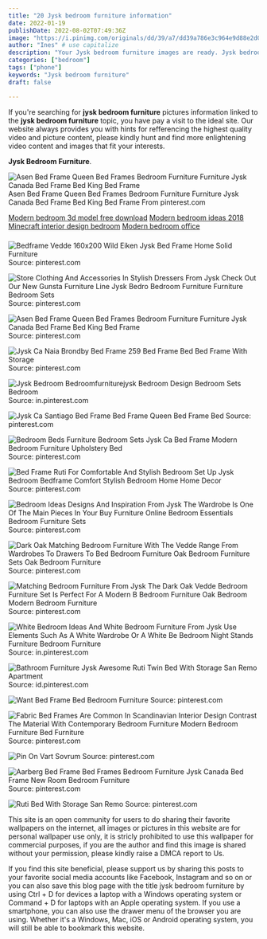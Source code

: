 ```yaml
---
title: "20 Jysk bedroom furniture information"
date: 2022-01-19
publishDate: 2022-08-02T07:49:36Z
image: "https://i.pinimg.com/originals/dd/39/a7/dd39a786e3c964e9d88e2d0e87924113.png"
author: "Ines" # use capitalize
description: "Your Jysk bedroom furniture images are ready. Jysk bedroom furniture are a topic that is being searched for and liked by netizens now. You can Get the Jysk bedroom furniture files here. Download all free images."
categories: ["bedroom"]
tags: ["phone"]
keywords: "Jysk bedroom furniture"
draft: false

---
```


If you're searching for **jysk bedroom furniture** pictures information linked to the **jysk bedroom furniture** topic, you have pay a visit to the ideal  site.  Our website always  provides you with  hints  for refferencing  the highest  quality video and picture  content, please kindly hunt and find more enlightening video content and images  that fit your interests.

**Jysk Bedroom Furniture**. 

![Asen Bed Frame Queen Bed Frames Bedroom Furniture Furniture Jysk Canada Bed Frame Bed King Bed Frame](https://i.pinimg.com/originals/26/55/e7/2655e75307bfdedfddd19e9cf6a96843.jpg "Asen Bed Frame Queen Bed Frames Bedroom Furniture Furniture Jysk Canada Bed Frame Bed King Bed Frame")
Asen Bed Frame Queen Bed Frames Bedroom Furniture Furniture Jysk Canada Bed Frame Bed King Bed Frame From pinterest.com

[Modern bedroom 3d model free download](/modern-bedroom-3d-model-free-download/)
[Modern bedroom ideas 2018](/modern-bedroom-ideas-2018/)
[Minecraft interior design bedroom](/minecraft-interior-design-bedroom/)
[Modern bedroom office](/modern-bedroom-office/)



### 

 


![Bedframe Vedde 160x200 Wild Eiken Jysk Bed Frame Home Solid Furniture](https://i.pinimg.com/564x/e4/b9/4b/e4b94b24be0bf09ae87030138e57bed2.jpg "Bedframe Vedde 160x200 Wild Eiken Jysk Bed Frame Home Solid Furniture")
Source: pinterest.com

 

![Store Clothing And Accessories In Stylish Dressers From Jysk Check Out Our New Gunsta Furniture Line Jysk Bedro Bedroom Furniture Furniture Bedroom Sets](https://i.pinimg.com/736x/44/62/3b/44623b02377d5a7b4426a3173b61e2c7.jpg "Store Clothing And Accessories In Stylish Dressers From Jysk Check Out Our New Gunsta Furniture Line Jysk Bedro Bedroom Furniture Furniture Bedroom Sets")
Source: pinterest.com

 

![Asen Bed Frame Queen Bed Frames Bedroom Furniture Furniture Jysk Canada Bed Frame Bed King Bed Frame](https://i.pinimg.com/originals/26/55/e7/2655e75307bfdedfddd19e9cf6a96843.jpg "Asen Bed Frame Queen Bed Frames Bedroom Furniture Furniture Jysk Canada Bed Frame Bed King Bed Frame")
Source: pinterest.com

 

![Jysk Ca Naia Brondby Bed Frame 259 Bed Frame Bed Bed Frame With Storage](https://i.pinimg.com/originals/81/a1/ca/81a1caea1600c8cf1e86ab4d4aaefcae.jpg "Jysk Ca Naia Brondby Bed Frame 259 Bed Frame Bed Bed Frame With Storage")
Source: pinterest.com

 

![Jysk Bedroom Bedroomfurniturejysk Bedroom Design Bedroom Sets Bedroom](https://i.pinimg.com/736x/5f/f5/07/5ff507ccd5d20f526bc918f73b157583.jpg "Jysk Bedroom Bedroomfurniturejysk Bedroom Design Bedroom Sets Bedroom")
Source: in.pinterest.com

 

![Jysk Ca Santiago Bed Frame Bed Frame Queen Bed Frame Bed](https://i.pinimg.com/originals/e6/80/38/e68038cf4a8cbf9f9508a24f2c14892e.jpg "Jysk Ca Santiago Bed Frame Bed Frame Queen Bed Frame Bed")
Source: pinterest.com

 

![Bedroom Beds Furniture Bedroom Sets Jysk Ca Bed Frame Modern Bedroom Furniture Upholstery Bed](https://i.pinimg.com/originals/24/a1/e5/24a1e5ab7efa8994b5f962a20af08fdd.jpg "Bedroom Beds Furniture Bedroom Sets Jysk Ca Bed Frame Modern Bedroom Furniture Upholstery Bed")
Source: pinterest.com

 

![Bed Frame Ruti For Comfortable And Stylish Bedroom Set Up Jysk Bedroom Bedframe Comfort Stylish Bedroom Home Home Decor](https://i.pinimg.com/originals/fe/c9/01/fec90197dd692a2620491715209beacd.jpg "Bed Frame Ruti For Comfortable And Stylish Bedroom Set Up Jysk Bedroom Bedframe Comfort Stylish Bedroom Home Home Decor")
Source: pinterest.com

 

![Bedroom Ideas Designs And Inspiration From Jysk The Wardrobe Is One Of The Main Pieces In Your Buy Furniture Online Bedroom Essentials Bedroom Furniture Sets](https://i.pinimg.com/originals/e6/4b/7c/e64b7c5b20dbf4e22fb493749de334dc.jpg "Bedroom Ideas Designs And Inspiration From Jysk The Wardrobe Is One Of The Main Pieces In Your Buy Furniture Online Bedroom Essentials Bedroom Furniture Sets")
Source: pinterest.com

 

![Dark Oak Matching Bedroom Furniture With The Vedde Range From Wardrobes To Drawers To Bed Bedroom Furniture Oak Bedroom Furniture Sets Oak Bedroom Furniture](https://i.pinimg.com/originals/df/7c/8c/df7c8c085d6c6ba00b2468b3740e3695.jpg "Dark Oak Matching Bedroom Furniture With The Vedde Range From Wardrobes To Drawers To Bed Bedroom Furniture Oak Bedroom Furniture Sets Oak Bedroom Furniture")
Source: pinterest.com

 

![Matching Bedroom Furniture From Jysk The Dark Oak Vedde Bedroom Furniture Set Is Perfect For A Modern B Bedroom Furniture Oak Bedroom Modern Bedroom Furniture](https://i.pinimg.com/originals/70/15/88/701588f3b63c3ffa06a2bfa5d12b0714.jpg "Matching Bedroom Furniture From Jysk The Dark Oak Vedde Bedroom Furniture Set Is Perfect For A Modern B Bedroom Furniture Oak Bedroom Modern Bedroom Furniture")
Source: pinterest.com

 

![White Bedroom Ideas And White Bedroom Furniture From Jysk Use Elements Such As A White Wardrobe Or A White Be Bedroom Night Stands Furniture Bedroom Furniture](https://i.pinimg.com/564x/83/29/ab/8329ab9e1f229f7f6d0357a528f753d4.jpg "White Bedroom Ideas And White Bedroom Furniture From Jysk Use Elements Such As A White Wardrobe Or A White Be Bedroom Night Stands Furniture Bedroom Furniture")
Source: in.pinterest.com

 

![Bathroom Furniture Jysk Awesome Ruti Twin Bed With Storage San Remo Apartment](https://i.pinimg.com/736x/cf/c6/68/cfc6689a92cf8d1c2642ddf3c230570f.jpg "Bathroom Furniture Jysk Awesome Ruti Twin Bed With Storage San Remo Apartment")
Source: id.pinterest.com

 

![Want Bed Frame Bed Bedroom Furniture](https://i.pinimg.com/originals/11/20/9a/11209a94ad65b385a04ce7ca6a2004ef.jpg "Want Bed Frame Bed Bedroom Furniture")
Source: pinterest.com

 

![Fabric Bed Frames Are Common In Scandinavian Interior Design Contrast The Material With Contemporary Bedroom Furniture Modern Bedroom Furniture Bed Furniture](https://i.pinimg.com/originals/f1/52/09/f15209304c6d21c9021a229db53486bb.jpg "Fabric Bed Frames Are Common In Scandinavian Interior Design Contrast The Material With Contemporary Bedroom Furniture Modern Bedroom Furniture Bed Furniture")
Source: pinterest.com

 

![Pin On Vart Sovrum](https://i.pinimg.com/originals/b3/bb/09/b3bb091b21b73e5473eca18bd0517ebb.jpg "Pin On Vart Sovrum")
Source: pinterest.com

 

![Aarberg Bed Frame Bed Frames Bedroom Furniture Jysk Canada Bed Frame New Room Bedroom Furniture](https://i.pinimg.com/originals/cf/27/37/cf2737054524da4e382f877434dcf82d.png "Aarberg Bed Frame Bed Frames Bedroom Furniture Jysk Canada Bed Frame New Room Bedroom Furniture")
Source: pinterest.com

 

![Ruti Bed With Storage San Remo](https://i.pinimg.com/originals/dd/39/a7/dd39a786e3c964e9d88e2d0e87924113.png "Ruti Bed With Storage San Remo")
Source: pinterest.com

 

This site is an open community for users to do sharing their favorite wallpapers on the internet, all images or pictures in this website are for personal wallpaper use only, it is stricly prohibited to use this wallpaper for commercial purposes, if you are the author and find this image is shared without your permission, please kindly raise a DMCA report to Us.

If you find this site beneficial, please support us by sharing this posts to your favorite social media accounts like Facebook, Instagram and so on or you can also save this blog page with the title jysk bedroom furniture by using Ctrl + D for devices a laptop with a Windows operating system or Command + D for laptops with an Apple operating system. If you use a smartphone, you can also use the drawer menu of the browser you are using. Whether it's a Windows, Mac, iOS or Android operating system, you will still be able to bookmark this website.
